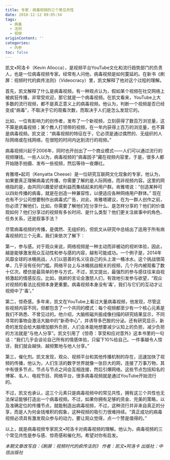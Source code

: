 ```yaml
---
title: 专家：病毒视频的三个常见共性
date: 2018-12-12 09:05:54
tags:
  - 病毒
  - 法则
  - 视频
originContent: ''
categories:
  - 内参
toc: false
---
```

凯文•阿洛卡（Kevin Allocca），是视频平台YouTube文化和流行趋势部门的负责人，也是一位病毒视频专家。经常有人问他，病毒视频是如何蔓延的。在新书《刷屏：视频时代的疯传法则》（Videocracy）里，凯文解释了他对这个过程的理解。

首先，凯文解释了什么是病毒视频。有一种观点认为，假如某个视频在社交网络上被疯狂传播，非常受欢迎，那它就是一个病毒视频。在凯文看来，YouTube上大多数的流行视频，都不是真正意义上的病毒视频。他认为，判断一个视频是否已经变成“病毒”，不取决于它的观看次数，而取决于人们是怎么发现它的。

比如，一位有影响力的创作者，发布了一个新视频，立刻获得了数百万浏览量，这不算是病毒视频；某个教人打领带的视频，在一年内获得上百万的浏览量，也不算是病毒视频。凯文说：“病毒视频的特征在于，它必须是通过偶然的、无组织的人际网络或在线网络，在很短的时间内达到流行的视频。”

病毒视频兴起于2006年，同时也开创出了一个商业模式——人们可以通过流行的视频赚钱。一些人以为，病毒视频的“病毒因子”藏在视频内容里，于是，很多人都开始随手拍摄、发布一些视频，然后等待一夜爆红。

肯雅塔•起司（Kenyatta Cheese）是一位研究互联网文化现象的专家，他认为，如果要真正理解病毒式传播，你需要了解的是人际网络，而非视频内容。这里的网络指的是，由共同兴趣爱好或利益而集结起来的用户群。肯雅塔说：“创造某种可以四处传播的病毒，就是在创造一种兼容性，以便适应各种网络用户群体。” 现在也有不少公司想要制作出病毒式广告，对此，肯雅塔建议，在为一群人创作之前，你必须了解他们，比如，你需要了解他们在分享什么、是怎样分享的？他们的价值观如何？他们分享过的视频有多长时间、是什么类型？他们更关注故事中的角色、任务关系，还是叙事手法？

尽管病毒视频的传播，是偶然、无组织的，但凯文从研究中总结出了适用于所有病毒视频的三个元素，我们来依次了解下：

第一，参与感。对于观众来说，网络视频是一种主动而非被动的视听体验，因此，越是能够激发观众互动性和参与感的内容，越有可能成功。一个例子是，2014年风靡全球的冰桶挑战，人们以慈善的名义往自己的头上泼一桶冰水。这个挑战很简单，几乎没有任何门槛。网络平台上与冰桶挑战相关的视频，几个月内被观看了数十亿次。模仿是最简单的参与方式，不过，凯文提出，最强烈的参与感往往来自视频激起的情感反应。比如，挑衅的言论会激怒人们，有效地引发参与欲望，“观众对视频的看法比视频本身更重要。病毒视频本身没有‘毒’，我们与它们的互动才让视频中了‘毒’。”

第二，惊奇感。多年来，凯文在YouTube上看过大量病毒视频，他发现，尽管这些视频内容不同，但都包含了一个共同的模式：每个视频都至少有一个核心元素是我们不熟悉、不曾见过的。他介绍，大脑核磁共振成像扫描的研究结果显示，不同寻常的事物会激活大脑中的“新奇中心”，并诱导多巴胺的分泌。还有研究显示，新奇的发现会给大脑增加额外负担，人们会本能地想要减少认知上的负担，减少负担的方法就是“与他人分享”。凯文引用了《惊奇：享受和应对意外》这本书里的一句话：“我们几乎会谈论自己所有的情感体验，只留下10%给自己。一件事越令人惊讶，我们就会越快、越频繁地与他人分享。”

第三，催化剂。凯文发现，观众、视频平台和其他传播机制的存在，迅速加快了视频的传播，他认为，人们生活的数字世界就像一张巨大的网，连接了万事万物，其中有很多节点，节点与节点之间会互相连接，然后引爆网络。这些节点包括知名的博客、名人、电视节目、网络平台，很多病毒视频就是通过YouTube开始流行的。

不过，凯文也承认，这三个元素只是病毒视频中的常见共性，拥有这三个共性也无法保证能够打造出一个病毒视频。不过，如果你拥有足够的资金、完美的策略，以及准确定位的传播节点，就能制造出病毒视频，不过，这种流行并非来自真正的分享，而是人为何金钱堆积的假象，这种视频的吸引力很难持续。“真正成功的病毒视频必须具有激发观众参与的动力，要让观众觉得，点一个赞是值得的。”

以上，就是病毒视频专家凯文•阿洛卡对病毒视频的理解。他认为，病毒视频的三个常见共性是参与感、惊奇感和催化剂。希望对你有启发。

*本期文章改写自：《刷屏：视频时代的疯传法则》*
*作者：凯文•阿洛卡*
*出版社：中信出版社*